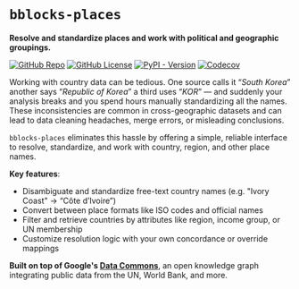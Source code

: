 # `bblocks-places`

__Resolve and standardize places and work with political and geographic groupings.__

[![GitHub Repo](https://img.shields.io/badge/GitHub-bblocks_places-181717?style=flat-square&labelColor=%23ddd&logo=github&color=%23555&logoColor=%23000)](https://github.com/ONEcampaign/bblocks-places)
[![GitHub License](https://img.shields.io/github/license/ONEcampaign/bblocks-places?style=flat-square&labelColor=%23ddd)](https://github.com/ONEcampaign/bblocks_places/blob/main/LICENSE)
[![PyPI - Version](https://img.shields.io/pypi/v/bblocks_places?style=flat-square&labelColor=%23ddd)](https://pypi.org/project/bblocks_places/)
[![Codecov](https://img.shields.io/codecov/c/github/ONEcampaign/bblocks-places?style=flat-square&labelColor=ddd)](https://codecov.io/gh/ONEcampaign/bblocks-places)


Working with country data can be tedious. One source calls it “_South Korea_” another 
says “_Republic of Korea_” a third uses “_KOR_” — and suddenly your analysis breaks and you spend
hours manually standardizing all the names. These inconsistencies are common in cross-geographic datasets and can lead to data 
cleaning headaches, merge errors, or misleading conclusions.

`bblocks-places` eliminates this hassle by offering a simple, reliable interface to resolve, standardize, 
and work with country, region, and other place names. 

__Key features__:

- Disambiguate and standardize free-text country names (e.g. "Ivory Coast" → “Côte d’Ivoire”)
- Convert between place formats like ISO codes and official names
- Filter and retrieve countries by attributes like region, income group, or UN membership
- Customize resolution logic with your own concordance or override mappings


__Built on top of Google's [Data Commons](https://datacommons.org/)__, 
an open knowledge graph integrating public data from the UN, World Bank, and more.
